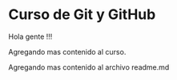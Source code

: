 # Curso de Git y GitHub

Hola gente !!!

Agregando mas contenido al curso.

Agregando mas contenido al archivo readme.md
